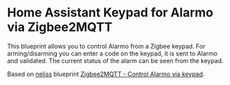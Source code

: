 # Home Assistant Keypad for Alarmo via Zigbee2MQTT

This blueprint allows you to control Alarmo from a Zigbee keypad. For arming/disarming you can enter
a code on the keypad, it is sent to Alarmo and validated. The current status of the alarm can be
seen from the keypad.

Based on [neliss](https://community.home-assistant.io/u/neliss) blueprint
[Zigbee2MQTT - Control Alarmo via keypad](https://community.home-assistant.io/t/zigbee2mqtt-control-alarmo-via-keypad/420016).
